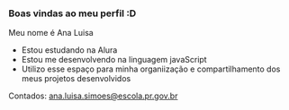 ### Boas vindas ao meu perfil :D

Meu nome é Ana Luisa

- Estou estudando na Alura
- Estou me desenvolvendo na linguagem javaScript
-  Utilizo esse espaço para minha organiização e compartilhamento dos meus projetos desenvolvidos

  Contados: ana.luisa.simoes@escola.pr.gov.br
